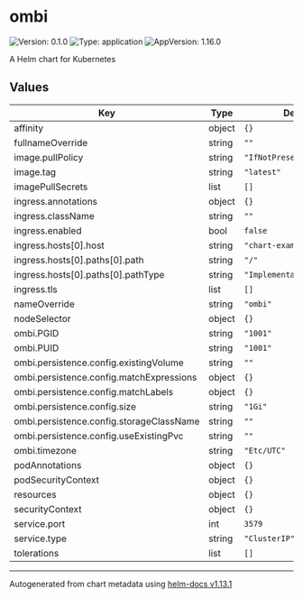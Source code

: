 # ombi

![Version: 0.1.0](https://img.shields.io/badge/Version-0.1.0-informational?style=flat-square) ![Type: application](https://img.shields.io/badge/Type-application-informational?style=flat-square) ![AppVersion: 1.16.0](https://img.shields.io/badge/AppVersion-1.16.0-informational?style=flat-square)

A Helm chart for Kubernetes

## Values

| Key | Type | Default | Description |
|-----|------|---------|-------------|
| affinity | object | `{}` |  |
| fullnameOverride | string | `""` |  |
| image.pullPolicy | string | `"IfNotPresent"` |  |
| image.tag | string | `"latest"` |  |
| imagePullSecrets | list | `[]` |  |
| ingress.annotations | object | `{}` |  |
| ingress.className | string | `""` |  |
| ingress.enabled | bool | `false` |  |
| ingress.hosts[0].host | string | `"chart-example.local"` |  |
| ingress.hosts[0].paths[0].path | string | `"/"` |  |
| ingress.hosts[0].paths[0].pathType | string | `"ImplementationSpecific"` |  |
| ingress.tls | list | `[]` |  |
| nameOverride | string | `"ombi"` |  |
| nodeSelector | object | `{}` |  |
| ombi.PGID | string | `"1001"` |  |
| ombi.PUID | string | `"1001"` |  |
| ombi.persistence.config.existingVolume | string | `""` |  |
| ombi.persistence.config.matchExpressions | object | `{}` |  |
| ombi.persistence.config.matchLabels | object | `{}` |  |
| ombi.persistence.config.size | string | `"1Gi"` |  |
| ombi.persistence.config.storageClassName | string | `""` |  |
| ombi.persistence.config.useExistingPvc | string | `""` |  |
| ombi.timezone | string | `"Etc/UTC"` |  |
| podAnnotations | object | `{}` |  |
| podSecurityContext | object | `{}` |  |
| resources | object | `{}` |  |
| securityContext | object | `{}` |  |
| service.port | int | `3579` |  |
| service.type | string | `"ClusterIP"` |  |
| tolerations | list | `[]` |  |

----------------------------------------------
Autogenerated from chart metadata using [helm-docs v1.13.1](https://github.com/norwoodj/helm-docs/releases/v1.13.1)
